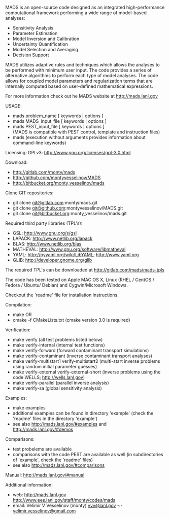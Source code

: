 MADS is an open-source code designed as an integrated high-performance computational framework performing a wide range of model-based analyses:
* Sensitivity Analysis
* Parameter Estimation
* Model Inversion and Calibration
* Uncertainty Quantification
* Model Selection and Averaging
* Decision Support

MADS utilizes adaptive rules and techniques which allows the analyses to be performed with minimum user input.
The code provides a series of alternative algorithms to perform each type of model analyses.
The code allows for coupled model parameters and regularization terms that are internally computed based on user-defined mathematical expressions.

For more information check out he MADS website at http://mads.lanl.gov

USAGE:  
* mads problem\_name [ keywords | options ] 
* mads MADS\_input\_file [ keywords | options ] 
* mads PEST\_input\_file [ keywords | options ]  
     (MADS is compatible with PEST control, template and instruction files)
* mads (execution without arguments provides information about command-line keywords)

Licensing: GPLv3: http://www.gnu.org/licenses/gpl-3.0.html

Download:  
* http://gitlab.com/monty/mads  
* http://github.com/montyvesselinov/MADS  
* http://bitbucket.org/monty_vesselinov/mads  

Clone GIT repositories:  
* git clone git@gitlab.com:monty/mads.git  
* git clone git@github.com:montyvesselinov/MADS.git  
* git clone git@bitbucket.org:monty_vesselinov/mads.git  

Required third party libraries (TPL's):  
* GSL: http://www.gnu.org/s/gsl  
* LAPACK: http://www.netlib.org/lapack  
* BLAS: http://www.netlib.org/blas  
* MATHEVAL: http://www.gnu.org/software/libmatheval  
* YAML: http://pyyaml.org/wiki/LibYAML; http://www.yaml.org  
* GLIB: http://developer.gnome.org/glib  
  
The required TPL's can be downloaded at http://gitlab.com/mads/mads-tpls  
  
The code has been tested on Apple MAC OS X, Linux (RHEL / CentOS / Fedora / Ubuntu/ Debian) and Cygwin/Microsoft Windows.  
  
Checkout the 'readme' file for installation instructions.  
  
Compilation:  
* make OR
* cmake -f CMakeLists.txt (cmake version 3.0 is required)  
  
Verification:  
* make verify (all test problems listed below)  
* make verify-internal (internal test functions)  
* make verify-forward (forward contaminant transport simulations)  
* make verify-contaminant (inverse contaminant transport analyses)  
* make verify-multistart1 verify-multistart2 (multi-start inverse problems using random initial parameter guesses)  
* make verify-external verify-external-short (inverse problems using the code WELLS; http://wells.lanl.gov)  
* make verify-parallel (parallel inverse analysis)  
* make verify-sa (global sensitivity analysis)  
  
Examples:  
* make examples  
* additional examples can be found in directory 'example' (check the 'readme' files in the directory 'example')  
* see also http://mads.lanl.gov/#examples and http://mads.lanl.gov/#demos  
  
Comparisons:
* test probelems are available
* comparisons with the code PEST are available as well (in subdirectories of 'example', check the 'readme' files)  
* see also http://mads.lanl.gov/#comparisons  
  
Manual: http://mads.lanl.gov/#manual  
  
Additional information:  
* web: http://mads.lanl.gov http://www.ees.lanl.gov/staff/monty/codes/mads  
* email: Velimir V Vesselinov (monty) vvv@lanl.gov -:- velimir.vesselinov@gmail.com  
